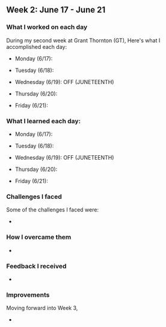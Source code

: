 ## Week 2: June 17 - June 21

### What I worked on each day 

During my second week at Grant Thornton (GT), Here's what I accomplished each day:

- Monday (6/17): 


- Tuesday (6/18):


- Wednesday (6/19): OFF (JUNETEENTH)


- Thursday (6/20):


- Friday (6/21):

### What I learned each day:

- Monday (6/17): 


- Tuesday (6/18):


- Wednesday (6/19): OFF (JUNETEENTH)


- Thursday (6/20):


- Friday (6/21):


### Challenges I faced

Some of the challenges I faced were:

-

### How I overcame them

-

### Feedback I received

-

### Improvements

Moving forward into Week 3,

- 
